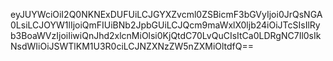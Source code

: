 eyJUYWciOiI2Q0NKNExDUFUiLCJGYXZvcml0ZSBicmF3bGVyIjoi0JrQsNGA0LsiLCJOYW1lIjoiQmFIUiBNb2JpbGUiLCJQcm9maWxlX0ljb24iOiJTcSIsIlRyb3BoaWVzIjoiIiwiQnJhd2xlcnMiOlsi0KjQtdC70LvQuCIsItCa0LDRgNC7Il0sIkNsdWIiOiJSWTlKM1U3R0ciLCJNZXNzZW5nZXMiOltdfQ==
